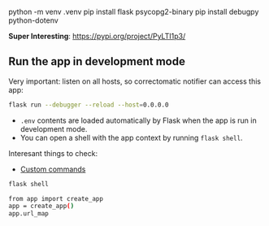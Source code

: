 python -m venv .venv
pip install flask psycopg2-binary
pip install debugpy python-dotenv


**Super Interesting**:
https://pypi.org/project/PyLTI1p3/

## Run the app in development mode
Very important: listen on all hosts, so correctomatic notifier can access this app:

```bash
flask run --debugger --reload --host=0.0.0.0
```

- `.env` contents are loaded automatically by Flask when the app is run in development mode.
- You can open a shell with the app context by running `flask shell`.



Interesant things to check:
- [Custom commands](https://flask.palletsprojects.com/en/3.0.x/cli/#custom-commands)

```sh
flask shell

from app import create_app
app = create_app()
app.url_map
```
